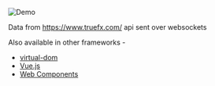 ![Demo](https://github.com/paulhoughton/fx/blob/gh-pages/demo.gif)

Data from https://www.truefx.com/ api sent over websockets

Also available in other frameworks -
* [virtual-dom](https://github.com/paulhoughton/fx/tree/virtual-dom)
* [Vue.js](https://github.com/paulhoughton/fx/tree/vuejs)
* [Web Components](https://github.com/paulhoughton/fx/tree/webcomponents)
